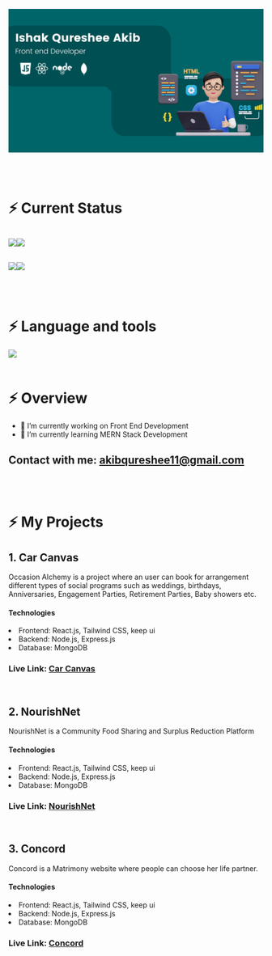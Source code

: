 




![The San Juan Mountains are beautiful!](https://raw.githubusercontent.com/IshakQuresheeAkib/IshakQuresheeAkib/main/images/banner.png)

<br>
<br>

# ⚡ Current Status



<div style='display:flex;'>

![](http://github-profile-summary-cards.vercel.app/api/cards/repos-per-language?username=IshakQuresheeAkib&theme=ayu_mirage)

![](http://github-profile-summary-cards.vercel.app/api/cards/stats?username=IshakQuresheeAkib&theme=ayu_mirage) 
  
</div>

<div style='display:flex;'>

![](http://github-profile-summary-cards.vercel.app/api/cards/productive-time?username=IshakQuresheeAkib&theme=ayu_mirage&utcOffset=8)

![](http://github-profile-summary-cards.vercel.app/api/cards/most-commit-language?username=IshakQuresheeAkib&theme=ayu_mirage)
  
</div>



<br>
<br>

# ⚡ Language and tools


  <a href="https://skillicons.dev">
    <img src="https://skillicons.dev/icons?i=html,css,tailwind,javascript,react,git,github,firebase,nodejs,expressjs,mongodb" />
  </a>


<br>
<br>

# ⚡ Overview

- 🔭 I’m currently working on Front End Development
- 🌱 I’m currently learning MERN Stack Development
## Contact with me: <akibqureshee11@gmail.com>

<br>
<br>

# ⚡ My Projects

## 1. Car Canvas

Occasion Alchemy is a project where an user can book for arrangement different types of social programs such as weddings, birthdays, Anniversaries, Engagement Parties, Retirement Parties, Baby showers etc. 

#### Technologies
<li>Frontend: React.js, Tailwind CSS, keep ui
<li>Backend: Node.js, Express.js
<li>Database: MongoDB

### Live Link: [Car Canvas](https://car-canvas.web.app "Car Canvas Client side") 

<br>

## 2. NourishNet

NourishNet is a Community Food Sharing and Surplus
Reduction Platform 

#### Technologies
<li>Frontend: React.js, Tailwind CSS, keep ui
<li>Backend: Node.js, Express.js
<li>Database: MongoDB

### Live Link: [NourishNet](https://nourish-net.web.app/ "NourishNet Client side") 

<br>

## 3. Concord

Concord is a Matrimony website where people can choose her
life partner.

#### Technologies
<li>Frontend: React.js, Tailwind CSS, keep ui
<li>Backend: Node.js, Express.js
<li>Database: MongoDB

### Live Link: [Concord](https://assignment-12-847d7.web.app "Concord Client side") 

<br>
